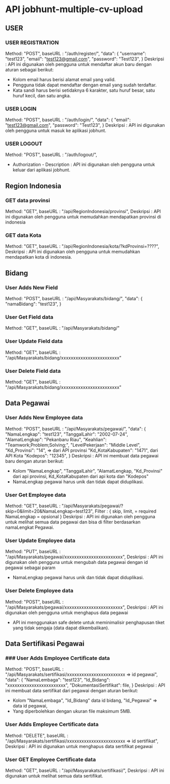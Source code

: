 # API jobhunt-multiple-cv-upload

## USER

### USER REGISTRATION
Method: "POST",
baseURL : "/auth/register/",
"data": {
    "username": "test123",
    "email": "test123@gmail.com",
    "password": "Test123",
}
Deskripsi :
API ini digunakan oleh pengguna untuk mendaftar akun baru dengan aturan sebagai berikut:
- Kolom email harus berisi alamat email yang valid.
- Pengguna tidak dapat mendaftar dengan email yang sudah terdaftar.
- Kata sandi harus berisi setidaknya 6 karakter, satu huruf besar, satu huruf kecil, dan satu angka.

### USER LOGIN
Method: "POST",
baseURL : "/auth/login/",
"data": {
    "email": "test123@gmail.com",
    "password": "Test123",
}
Deskripsi :
API ini digunakan oleh pengguna untuk masuk ke aplikasi jobhunt.

### USER LOGOUT
Method: "POST",
baseURL : "/auth/logout/",
 - Authorization -
Description :
API ini digunakan oleh pengguna untuk keluar dari aplikasi jobhunt.

## Region Indonesia

### GET data provinsi
Method: "GET",
baseURL : "/api/RegionIndonesia/provinsi",
Deskripsi :
API ini digunakan oleh pengguna untuk memudahkan mendapatkan provinsi di indonesia

### GET data Kota
Method: "GET",
baseURL : "/api/RegionIndonesia/kota/?kdProvinsi=????",
Deskripsi :
API ini digunakan oleh pengguna untuk memudahkan mendapatkan kota di indonesia.


## Bidang

### User Adds New Field
Method: "POST",
baseURL : "/api/Masyarakats/bidang/",
"data": {
    "namaBidang": "test123",
}

### User Get Field data
Method: "GET",
baseURL : "/api/Masyarakats/bidang/"

### User Update Field data
Method: "GET",
baseURL : "/api/Masyarakats/bidang/xxxxxxxxxxxxxxxxxxxxxxxx"

### User Delete Field data
Method: "GET",
baseURL : "/api/Masyarakats/bidang/xxxxxxxxxxxxxxxxxxxxxxxx"


## Data Pegawai

### User Adds New Employee data
Method: "POST",
baseURL : "/api/Masyarakats/pegawai/",
"data": {
    "NamaLengkap": "test123",
    "TanggalLahir": "2002-07-24",
    "AlamatLengkap": "Pekanbaru Riau",
    "Keahlian": "Teamwork;Problem;Solving;",
    "LevelPekerjaan": "Middle Level",
    "Kd_Provinsi": "14", => dari API provinsi
    "Kd_KotaKabupaten": "1471", dari API Kota
    "Kodepos": "12345",
}
Deskripsi :
API ini membuat data pegawai baru dengan aturan berikut:
- Kolom "NamaLengkap", "TanggalLahir", "AlamatLengkap, "Kd_Provinsi" dari api provinsi, Kd_KotaKabupaten dari api kota dan "Kodepos"
- NamaLengkap pegawai harus unik dan tidak dapat diduplikasi.

### User Get Employee data
Method: "GET",
baseURL : "/api/Masyarakats/pegawai/?skip=0&limit=20&NamaLengkap=test123",
Filter : {
    skip, limit, = required 
    NamaLengkap = opsional
}
Deskripsi :
API ini digunakan oleh pengguna untuk melihat semua data pegawai dan bisa di filter berdasarkan namaLengkat Pegawai.

### User Update Employee data
Method: "PUT",
baseURL : "/api/Masyarakats/pegawai/xxxxxxxxxxxxxxxxxxxxxxxx",
Deskripsi :
API ini digunakan oleh pengguna untuk mengubah data pegawai dengan id pegawai sebagai param
- NamaLengkap pegawai harus unik dan tidak dapat diduplikasi.

### User Delete Employee data
Method: "POST",
baseURL : "/api/Masyarakats/pegawai/xxxxxxxxxxxxxxxxxxxxxxxx",
Deskripsi :
API ini digunakan oleh pengguna untuk menghapus data pegawai
- API ini menggunakan safe delete untuk meminimalisir penghapusan tiket yang tidak sengaja (data dapat dikembalikan).


## Data Sertifikasi Pegawai

### ### User Adds Employee Certificate data
Method: "POST",
baseURL : "/api/Masyarakats/sertifikasi/xxxxxxxxxxxxxxxxxxxxxxxx => id pegawai",
"data": {
    "NamaLembaga": "test123",
    "Id_Bidang": "xxxxxxxxxxxxxxxxxxxxxxxx",
    "DokumentasiSertifikat": file,
}
Deskripsi :
API ini membuat data sertifikat dari pegawai dengan aturan berikut:
- Kolom "NamaLembaga", "Id_Bidang" data id bidang, "Id_Pegawai" => data id pegawai,
- Yang diperbolehkan dengan ukuran file maksimum 5MB.

### User Adds Employee Certificate data
Method: "DELETE",
baseURL : "/api/Masyarakats/sertifikasi/xxxxxxxxxxxxxxxxxxxxxxxx => id sertifikat",
Deskripsi :
API ini digunakan untuk menghapus data sertifikat pegawai

### User GET Employee Certificate data
Method: "GET",
baseURL : "/api/Masyarakats/sertifikasi/",
Deskripsi :
API ini digunakan untuk melihat semua data sertifikat.